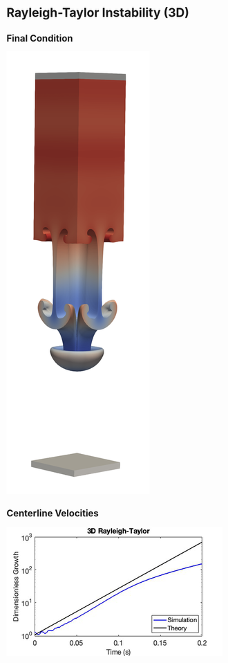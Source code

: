 # Rayleigh-Taylor Instability (3D)

## Final Condition

![Final Condition](final_condition.png)

## Centerline Velocities

![Linear Theory Comparison](linear_theory.png)
